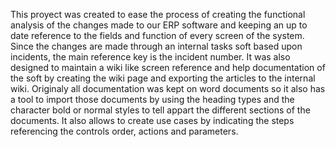 This proyect was created to ease the process of creating the functional analysis of the changes made to our ERP software and keeping an up to date reference to the fields and function of every screen of the system.
Since the changes are made through an internal tasks soft based upon incidents, the main reference key is the incident number.
It was also designed to maintain a wiki like screen reference and help documentation of the soft by creating the wiki page and exporting the articles to the internal wiki.
Originaly all documentation was kept on word documents so it also has a tool to import those documents by using the heading types and the character bold or normal styles to tell appart the different sections of the documents.
It also allows to create use cases by indicating the steps referencing the controls order, actions and parameters.
